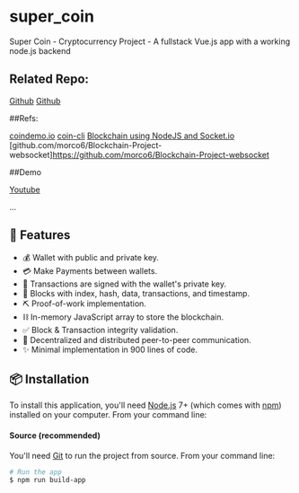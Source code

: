 # super_coin

Super Coin - Cryptocurrency Project - A fullstack Vue.js app with a working node.js backend

## Related Repo:

[Github](https://github.com/lethucuyen/super_coin_ui)
[Github](https://github.com/lethucuyen/super_coin)

##Refs: 

[coindemo.io](https://coindemo.io/)
[coin-cli](https://github.com/seanjameshan/coin-cli)
[Blockchain using NodeJS and Socket.io](https://dev.to/sadarshannaiynar/blockchain-using-nodejs-and-socketio-5gbe)
[github.com/morco6/Blockchain-Project-websocket]https://github.com/morco6/Blockchain-Project-websocket


##Demo

[Youtube](https://www.youtube.com/watch?v=033mwrKyt5o)

...

## 🎉 Features

- 💰 Wallet with public and private key.
- 💳 Make Payments between wallets.
- 🔑 Transactions are signed with the wallet's private key.
- 🔗 Blocks with index, hash, data, transactions, and timestamp.
- ⛏ Proof-of-work implementation.
- ⛓ In-memory JavaScript array to store the blockchain.
- ✅ Block & Transaction integrity validation.
- 📡 Decentralized and distributed peer-to-peer communication.
- ✨ Minimal implementation in 900 lines of code.

## 📦 Installation

To install this application, you'll need
[Node.js](https://nodejs.org/en/download/) 7+ (which comes with
[npm](http://npmjs.com)) installed on your computer. From your command line:

#### Source (recommended)

You'll need [Git](https://git-scm.com) to run the project from source. From your
command line:

```bash
# Run the app
$ npm run build-app
```
